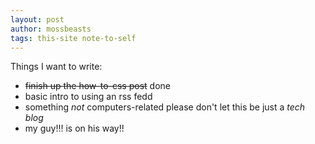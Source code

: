 ```yaml
---
layout: post
author: mossbeasts
tags: this-site note-to-self
---
```

Things I want to write:
- <strike>finish up the how-to-css post</strike> done
- basic intro to using an rss fedd
- something *not* computers-related please don't let this be just a *tech blog*
- my guy!!! is on his way!!
